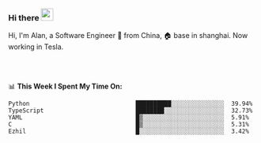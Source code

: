 ### Hi there <img src="https://media.giphy.com/media/hvRJCLFzcasrR4ia7z/giphy.gif" width="25px">

<!-- ![visitors](https://visitor-badge.glitch.me/badge?page_id=dislfyer.dislfyer) -->

Hi, I'm Alan, a Software Engineer 🚀 from China, 🏠 base in shanghai. Now working in Tesla.

<br/>
<br/>

📊 **This Week I Spent My Time On:**


<!--START_SECTION:waka-->

```text
Python                              ██████████░░░░░░░░░░░░░░░  39.94%
TypeScript                          ████████░░░░░░░░░░░░░░░░░  32.73%
YAML                                █▒░░░░░░░░░░░░░░░░░░░░░░░  5.91%
C                                   █▒░░░░░░░░░░░░░░░░░░░░░░░  5.31%
Ezhil                               █░░░░░░░░░░░░░░░░░░░░░░░░  3.42%
```

<!--END_SECTION:waka-->

<!--
**About Me:**
 -->
